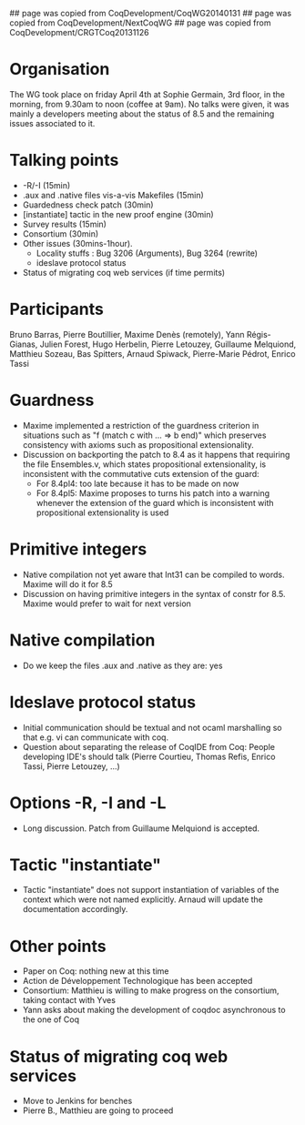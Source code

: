 \#\# page was copied from CoqDevelopment/CoqWG20140131 \#\# page was copied from CoqDevelopment/NextCoqWG \#\# page was copied from CoqDevelopment/CRGTCoq20131126

Organisation
============

The WG took place on friday April 4th at Sophie Germain, 3rd floor, in the morning, from 9.30am to noon (coffee at 9am). No talks were given, it was mainly a developers meeting about the status of 8.5 and the remaining issues associated to it.

Talking points
==============

-   -R/-I (15min)
-   .aux and .native files vis-a-vis Makefiles (15min)
-   Guardedness check patch (30min)
-   \[instantiate\] tactic in the new proof engine (30min)
-   Survey results (15min)
-   Consortium (30min)
-   Other issues (30mins-1hour).
    -   Locality stuffs : Bug 3206 (Arguments), Bug 3264 (rewrite)
    -   ideslave protocol status
-   Status of migrating coq web services (if time permits)

Participants
============

Bruno Barras, Pierre Boutillier, Maxime Denès (remotely), Yann Régis-Gianas, Julien Forest, Hugo Herbelin, Pierre Letouzey, Guillaume Melquiond, Matthieu Sozeau, Bas Spitters, Arnaud Spiwack, Pierre-Marie Pédrot, Enrico Tassi

Guardness
=========

-   Maxime implemented a restriction of the guardness criterion in situations such as "f (match c with ... =&gt; b end)" which preserves consistency with axioms such as propositional extensionality.
-   Discussion on backporting the patch to 8.4 as it happens that requiring the file Ensembles.v, which states propositional extensionality, is inconsistent with the commutative cuts extension of the guard:
    -   For 8.4pl4: too late because it has to be made on now
    -   For 8.4pl5: Maxime proposes to turns his patch into a warning whenever the extension of the guard which is inconsistent with propositional extensionality is used

Primitive integers
==================

-   Native compilation not yet aware that Int31 can be compiled to words. Maxime will do it for 8.5
-   Discussion on having primitive integers in the syntax of constr for 8.5. Maxime would prefer to wait for next version

Native compilation
==================

-   Do we keep the files .aux and .native as they are: yes

Ideslave protocol status
========================

-   Initial communication should be textual and not ocaml marshalling so that e.g. vi can communicate with coq.
-   Question about separating the release of CoqIDE from Coq: People developing IDE's should talk (Pierre Courtieu, Thomas Refis, Enrico Tassi, Pierre Letouzey, ...)

Options -R, -I and -L
=====================

-   Long discussion. Patch from Guillaume Melquiond is accepted.

Tactic "instantiate"
====================

-   Tactic "instantiate" does not support instantiation of variables of the context which were not named explicitly. Arnaud will update the documentation accordingly.

Other points
============

-   Paper on Coq: nothing new at this time
-   Action de Développement Technologique has been accepted
-   Consortium: Matthieu is willing to make progress on the consortium, taking contact with Yves
-   Yann asks about making the development of coqdoc asynchronous to the one of Coq

Status of migrating coq web services
====================================

-   Move to Jenkins for benches
-   Pierre B., Matthieu are going to proceed

